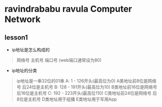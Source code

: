 ravindrababu ravula Computer Network
====================================

## lesson1

* ip地址是怎么构成的
> 网络号
> 主机号
> 端口号 (web端口通常设为80)


* ip地址的分类
> ip地址是一串32位的01串
> A: 1 - 126开头(最高位为0)
> A类地址前8位是网络号 后24位是主机号
> B: 128 - 191开头(最高位为10)
> B类地址前16位是网络号 后16位是主机号
> C: 192 - 223开头(最高位110)
> C类地址前24位是网络号 后8位是主机号
> D类地址用于组播
> E类地址用于军用App
